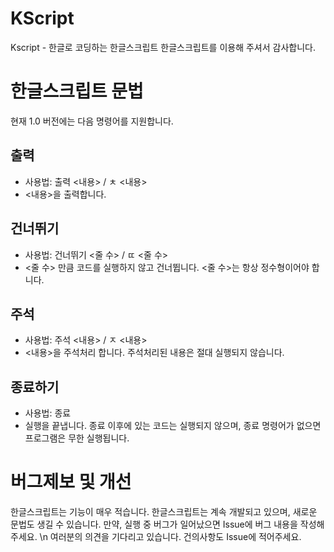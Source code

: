 # KScript
Kscript - 한글로 코딩하는 한글스크립트
한글스크립트를 이용해 주셔서 감사합니다.

한글스크립트 문법
=============
현재 1.0 버전에는 다음 명령어를 지원합니다.

출력
-------------
* 사용법: 출력 <내용> / ㅊ <내용>
* <내용>을 출력합니다.

건너뛰기
-------------
* 사용법: 건너뛰기 <줄 수> / ㄸ <줄 수>
* <줄 수> 만큼 코드를 실행하지 않고 건너뜁니다. <줄 수>는 항상 정수형이어야 합니다.

주석
-------------
* 사용법: 주석 <내용> / ㅈ <내용>
* <내용>을 주석처리 합니다. 주석처리된 내용은 절대 실행되지 않습니다.

종료하기
-------------
* 사용법: 종료
* 실행을 끝냅니다. 종료 이후에 있는 코드는 실행되지 않으며, 종료 명령어가 없으면 프로그램은 무한 실행됩니다.

버그제보 및 개선
=============
한글스크립트는 기능이 매우 적습니다. 한글스크립트는 계속 개발되고 있으며, 새로운 문법도 생길 수 있습니다. 만약, 실행 중 버그가 일어났으면 Issue에 버그 내용을 작성해 주세요. \n
여러분의 의견을 기다리고 있습니다. 건의사항도 Issue에 적어주세요.
